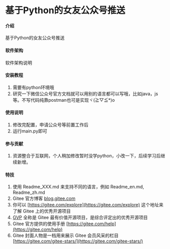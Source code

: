 # 基于Python的女友公众号推送

#### 介绍
基于Python的女友公众号推送

#### 软件架构
软件架构说明


#### 安装教程

1.  需要有python环境哦
2.  研究一下微信公众号官方文档就可以用别的语言都可以写哦，比如java，js等。不写代码纯靠postman也可是实现ヾ(≧▽≦*)o

#### 使用说明

1.  修改完配置，申请公众号等前置工作后
2.  运行main.py即可

#### 参与贡献

1.  资源整合于互联网，个人稍加修改暂时没学python，小改一下，后续学习后继续新增。


#### 特技

1.  使用 Readme\_XXX.md 来支持不同的语言，例如 Readme\_en.md, Readme\_zh.md
2.  Gitee 官方博客 [blog.gitee.com](https://blog.gitee.com)
3.  你可以 [https://gitee.com/explore](https://gitee.com/explore) 这个地址来了解 Gitee 上的优秀开源项目
4.  [GVP](https://gitee.com/gvp) 全称是 Gitee 最有价值开源项目，是综合评定出的优秀开源项目
5.  Gitee 官方提供的使用手册 [https://gitee.com/help](https://gitee.com/help)
6.  Gitee 封面人物是一档用来展示 Gitee 会员风采的栏目 [https://gitee.com/gitee-stars/](https://gitee.com/gitee-stars/)

